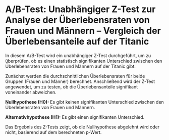 # A/B-Test: Unabhängiger Z-Test zur Analyse der Überlebensraten von Frauen und Männern – Vergleich der Überlebensanteile auf der Titanic
In diesem A/B-Test wird ein unabhängiger Z-Test durchgeführt, um zu überprüfen, ob es einen statistisch signifikanten Unterschied zwischen den Überlebensraten von Frauen und Männern auf der Titanic gibt.

Zunächst werden die durchschnittlichen Überlebensraten für beide Gruppen (Frauen und Männer) berechnet. Anschließend wird der Z-Test angewendet, um zu testen, ob die Überlebensanteile signifikant voneinander abweichen.

**Nullhypothese (H0):** Es gibt keinen signifikanten Unterschied zwischen den Überlebensraten von Frauen und Männern.

**Alternativhypothese (H1):** Es gibt einen signifikanten Unterschied.

Das Ergebnis des Z-Tests zeigt, ob die Nullhypothese abgelehnt wird oder nicht, basierend auf dem berechneten p-Wert.
